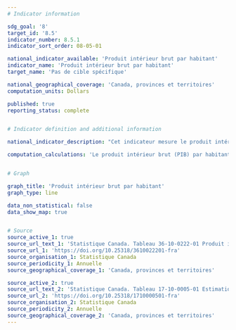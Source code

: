 ```yaml
---
# Indicator information

sdg_goal: '8'
target_id: '8.5'
indicator_number: 8.5.1
indicator_sort_order: 08-05-01

national_indicator_available: 'Produit intérieur brut par habitant'
indicator_name: 'Produit intérieur brut par habitant'
target_name: 'Pas de cible spécifique'

national_geographical_coverage: 'Canada, provinces et territoires' 
computation_units: Dollars

published: true
reporting_status: complete


# Indicator definition and additional information

national_indicator_description: "Cet indicateur mesure le produit intérieur brut (PIB) par habitant."  

computation_calculations: 'Le produit intérieur brut (PIB) par habitant correspond au PIB annuel exprimé en dollars enchaînés (2017) divisé par la population du Canada au 1er juillet.'


# Graph

graph_title: 'Produit intérieur brut par habitant'
graph_type: line

data_non_statistical: false
data_show_map: true


# Source
source_active_1: true
source_url_text_1: 'Statistique Canada. Tableau 36-10-0222-01 Produit intérieur brut, en termes de dépenses, provinciaux et territoriaux, annuel (x 1 000 000)'
source_url_1: 'https://doi.org/10.25318/3610022201-fra'
source_organisation_1: Statistique Canada
source_periodicity_1: Annuelle
source_geographical_coverage_1: 'Canada, provinces et territoires'

source_active_2: true
source_url_text_2: 'Statistique Canada. Tableau 17-10-0005-01 Estimations de la population au 1er juillet, par âge et sexe'
source_url_2: 'https://doi.org/10.25318/1710000501-fra'
source_organisation_2: Statistique Canada
source_periodicity_2: Annuelle
source_geographical_coverage_2: 'Canada, provinces et territoires'
---
```

